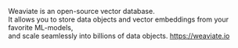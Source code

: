 Weaviate is an open-source vector database.  
It allows you to store data objects and vector embeddings from your favorite ML-models,  
and scale seamlessly into billions of data objects.
https://weaviate.io